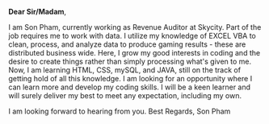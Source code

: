 **Dear Sir/Madam**,

I am Son Pham, currently working as Revenue Auditor at Skycity.
Part of the job requires me to work with data. I utilize my knowledge of EXCEL VBA
to clean, process, and analyze data to produce gaming results - these are distributed
business wide.
Here, I grow my good interests in coding and the desire to create things rather
than simply processing what's given to me.
Now, I am learning HTML, CSS, mySQL, and JAVA, still on the track of getting hold
of all this knowledge.
I am looking for an opportunity where I can learn more and develop my coding skills.
I will be a keen learner and will surely deliver my best to meet any
expectation, including my own.

I am looking forward to hearing from you.
Best Regards,
Son Pham
